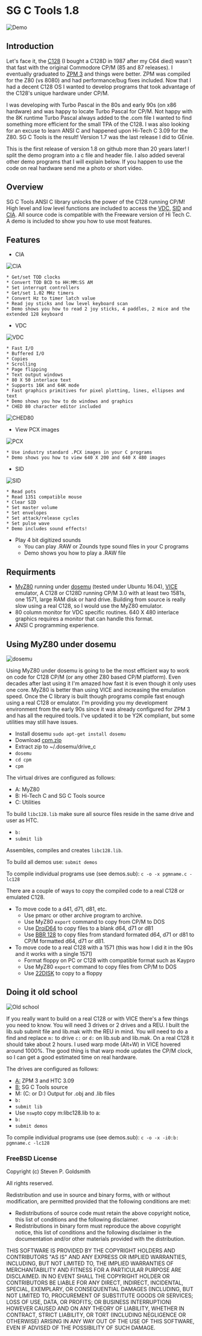 # SG C Tools 1.8                                               

![Demo](images/sgctools1.png)

## Introduction
Let's face it, the [C128](https://en.wikipedia.org/wiki/Commodore_128) (I bought a C128D in 1987 after my C64 died) wasn't that fast with the original Commodore CP/M (85 and 87 releases). I eventually graduated to [ZPM 3](ftp://www.zimmers.net/pub/cpm/sys/c128/system/zpm3n10.pma) and things were better. ZPM was compiled for the Z80 (vs 8080) and had performance/bug fixes included. Now that I had a decent C128 OS I wanted to develop programs that took advantage of the C128's unique hardware under CP/M.

I was developing with Turbo Pascal in the 80s and early 90s (on x86 hardware) and was happy to locate Turbo Pascal for CP/M. Not happy with the 8K runtime Turbo Pascal always added to the .com file I wanted to find something more efficient for the small TPA of the C128. I was also looking for an excuse to learn ANSI C and happened upon Hi-Tech C 3.09 for the Z80. SG C Tools is the result! Version 1.7 was the last release I did to GEnie.

This is the first release of version 1.8 on github more than 20 years later! I split the demo program into a c file and header file. I also added several other demo programs that I will explain below. If you happen to use the code on real hardware send me a photo or short video.

## Overview
SG C Tools ANSI C library unlocks the power of the C128 running CP/M!  High level and low level functions are included to access the [VDC](https://en.wikipedia.org/wiki/MOS_Technology_8563), [SID](https://en.wikipedia.org/wiki/MOS_Technology_SID) and [CIA](https://en.wikipedia.org/wiki/MOS_Technology_CIA). All source code is compatible with the Freeware version of Hi Tech C. A demo is included to show you how to use most features.

## Features
* CIA

 ![CIA](images/sgctools2.png)

    * Get/set TOD clocks
    * Convert TOD BCD to HH:MM:SS AM    
    * Set interrupt controllers  
    * Get/set 1.02 MHz timers
    * Convert Hz to timer latch value  
    * Read joy sticks and low level keyboard scan
    * Demo shows you how to read 2 joy sticks, 4 paddles, 2 mice and the extended 128 keyboard
* VDC

 ![VDC](images/sgctools3.png)

    * Fast I/O
    * Buffered I/O
    * Copies
    * Scrolling
    * Page flipping
    * Text output windows
    * 80 X 50 interlace text
    * Supports 16K and 64K mode
    * Fast graphics primitives for pixel plotting, lines, ellipses and text
    * Demo shows you how to do windows and graphics
    * CHED 80 character editor included
 ![CHED80](images/ched80.png)
    
* View PCX images

 ![PCX](images/sgctools4.png)
 
    * Use industry standard .PCX images in your C programs
    * Demo shows you how to view 640 X 200 and 640 X 480 images
* SID

 ![SID](images/sgctools5.png)

    * Read pots
    * Read 1351 compatible mouse
    * Clear SID
    * Set master volume
    * Set envelopes
    * Set attack/release cycles
    * Set pulse wave
    * Demo includes sound effects!
* Play 4 bit digitized sounds
    * You can play .RAW or Zounds type sound files in your C programs
    * Demo shows you how to play a .RAW file

## Requirments
* [MyZ80](http://www.z80.eu/myz80cpm.html) running under [dosemu](http://www.dosemu.org/) (tested under Ubuntu 16.04), [VICE](http://vice-emu.sourceforge.net/) emulator, A C128 or C128D running CP/M 3.0 with at least two 1581s, one 1571, large RAM disk or hard drive. Building from source is really slow using a real C128, so I would use the MyZ80 emulator.
* 80 column monitor for VDC specific routines. 640 X 480 interlace graphics requires a monitor that can handle this format.
* ANSI C programming experience.

## Using MyZ80 under dosemu

![dosemu](images/dosemu.png)

Using MyZ80 under dosemu is going to be the most efficient way to work on code for C128 CP/M (or any other Z80 based CP/M platform). Even decades after last using it I'm amazed how fast it is even though it only uses one core. MyZ80 is better than using VICE and increasing the emulation speed. Once the C library is built though programs compile fast enough using a real C128 or emulator. I'm providing you my development environment from the early 90s since it was already configured for ZPM 3 and has all the required tools. I've updated it to be Y2K compliant, but some utilities may still have issues.
* Install dosemu `sudo apt-get install dosemu`
* Download [cpm.zip](https://github.com/sgjava/garage/raw/master/commodore/cpm/sgctools/cpm.zip)
* Extract zip to ~/.dosemu/drive_c
* `dosemu`
* `cd cpm`
* `cpm`

The virtual drives are configured as follows:
* A: MyZ80
* B: Hi-Tech C and SG C Tools source
* C: Utilities

To build `libc128.lib` make sure all source files reside in the same drive and user as HTC.
* `b:`
* `submit lib`

Assembles, compiles and creates `libc128.lib`.

To build all demos use:
`submit demos`

To compile individual programs use (see demos.sub):
`c -o -x pgmname.c -lc128`

There are a couple of ways to copy the compiled code to a real C128 or emulated C128.
* To move code to a d41, d71, d81, etc.
    * Use pmarc or other archive program to archive.
    * Use MyZ80 `export` command to copy from CP/M to DOS
    * Use [DroiD64](http://droid64.sourceforge.net/) to copy files to a blank d64, d71 or d81
    * Use [BBR 128](http://commodore.software/downloads/download/161-data-conversion-tools/1165-big-blue-reader-128-v4-10) to copy files from standard formated d64, d71 or d81 to CP/M formatted d64, d71 or d81.
* To move code to a real C128 with a 1571 (this was how I did it in the 90s and it works with a single 1571)
    * Format floppy on PC or C128 with compatible format such as Kaypro
    * Use MyZ80 `export` command to copy files from CP/M to DOS
    * Use [22DISK](http://www.gaby.de/ecconver.htm) to copy to a floppy
    
## Doing it old school

![Old school](images/oldschool.png)

If you really want to build on a real C128 or with VICE there's a few things you need to know. You will need 3 drives or 2 drives and a REU. I built the lib.sub submit file and lib.mak with the REU in mind. You will need to do a find and replace `m:` to drive `c:` or `d:` on lib.sub and lib.mak. On a real C128 it should take about 2 hours. I used warp mode (Alt+W) in VICE hovered around 1000%. The good thing is that warp mode updates the CP/M clock, so I can get a good estimated time on real hardware.

The drives are configured as follows:
* [A:](https://github.com/sgjava/garage/raw/master/commodore/cpm/sgctools/boot.d81.zip) ZPM 3 and HTC 3.09
* [B:](https://github.com/sgjava/garage/raw/master/commodore/cpm/sgctools/sgctools18.d81.zip) SG C Tools source
* M: (C: or D:) Output for .obj and .lib files
* `b:`
* `submit lib`
* Use `nswp`to copy m:libc128.lib to a:
* `b:`
* `submit demos`

To compile individual programs use (see demos.sub):
`c -o -x -i0:b: pgmname.c -lc128`

### FreeBSD License
Copyright (c) Steven P. Goldsmith

All rights reserved.

Redistribution and use in source and binary forms, with or without modification, are permitted provided that the following conditions are met:
* Redistributions of source code must retain the above copyright notice, this list of conditions and the following disclaimer.
* Redistributions in binary form must reproduce the above copyright notice, this list of conditions and the following disclaimer in the documentation and/or other materials provided with the distribution.

THIS SOFTWARE IS PROVIDED BY THE COPYRIGHT HOLDERS AND CONTRIBUTORS "AS IS" AND ANY EXPRESS OR IMPLIED WARRANTIES, INCLUDING, BUT NOT LIMITED TO, THE IMPLIED WARRANTIES OF MERCHANTABILITY AND FITNESS FOR A PARTICULAR PURPOSE ARE DISCLAIMED. IN NO EVENT SHALL THE COPYRIGHT HOLDER OR CONTRIBUTORS BE LIABLE FOR ANY DIRECT, INDIRECT, INCIDENTAL, SPECIAL, EXEMPLARY, OR CONSEQUENTIAL DAMAGES (INCLUDING, BUT NOT LIMITED TO, PROCUREMENT OF SUBSTITUTE GOODS OR SERVICES; LOSS OF USE, DATA, OR PROFITS; OR BUSINESS INTERRUPTION) HOWEVER CAUSED AND ON ANY THEORY OF LIABILITY, WHETHER IN CONTRACT, STRICT LIABILITY, OR TORT (INCLUDING NEGLIGENCE OR OTHERWISE) ARISING IN ANY WAY OUT OF THE USE OF THIS SOFTWARE, EVEN IF ADVISED OF THE POSSIBILITY OF SUCH DAMAGE.
